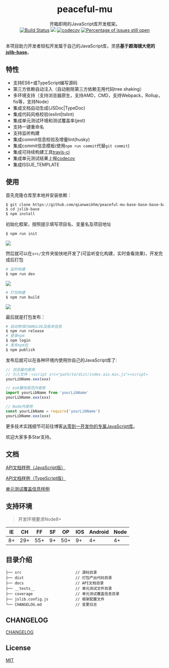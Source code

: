 <h1 align="center">peaceful-mu</h1>

<div align="center">

开箱即用的JavaScript库开发框架。
<br>
[![Build Status](https://travis-ci.org/logan70/jslib-base.svg?branch=master)](https://travis-ci.org/logan70/jslib-base)
[![](https://img.shields.io/badge/Powered%20by-jslib%20base-brightgreen.svg)](https://github.com/qianweikhm/peaceful-mu)
[![codecov](https://codecov.io/gh/logan70/jslib-base/branch/master/graph/badge.svg)](https://codecov.io/gh/logan70/jslib-base)
[![Percentage of issues still open](http://isitmaintained.com/badge/open/logan70/jslib-base.svg)](http://isitmaintained.com/project/logan70/jslib-base "Percentage of issues still open")
<br>
<br>

</div>

本项目助力开发者轻松开发属于自己的JavaScript库，灵感**基于颜海镜大佬的[jslib-base](https://github.com/yanhaijing/jslib-base)**。

## 特性

- 支持ES6+或TypeScript编写源码
- 第三方依赖自动注入（自动剔除第三方依赖无用代码tree shaking）
- 多环境支持（支持浏览器原生，支持AMD，CMD，支持Webpack，Rollup，fis等，支持Node）
- 集成文档自动生成(JSDoc|TypeDoc)
- 集成代码风格校验(eslint|tslint)
- 集成单元测试环境和测试覆盖率(jest)
- 支持一键重命名
- 支持监听构建
- 集成commit信息校验及增量lint(husky)
- 集成commit信息模板(使用`npm run commit`代替`git commit`)
- 集成可持续构建工具[travis-ci](https://travis-ci.org/logan70/jslib-base)
- 集成单元测试结果上报[codecov](https://codecov.io/gh/logan70/jslib-base)
- 集成ISSUE_TEMPLATE

## 使用

首先克隆仓库至本地并安装依赖：

```bash
$ git clone https://github.com/qianweikhm/peaceful-mu-base-base-base-base-base.git
$ cd jslib-base
$ npm install
```

初始化框架，按照提示填写项目名、变量名及项目地址

```bash
$ npm run init
```


![](https://user-gold-cdn.xitu.io/2019/3/3/1694238a8e95e32f?w=758&h=500&f=gif&s=2249126)

然后就可以在`src/`文件夹愉快地开发了(可监听变化构建，实时查看效果)，开发完成后打包

```bash
# 监听构建
$ npm run dev
```

![](https://user-gold-cdn.xitu.io/2019/3/7/169575184f469fd8)

```bash
# 打包构建
$ npm run build
```

![](https://user-gold-cdn.xitu.io/2019/3/7/1695754c134482e7)

最后就是打包发布：

```bash
# 自动修改CHANGLOG及版本信息
$ npm run release
# 登录npm
$ npm login
# 发布npm包
$ npm publish
```

发布后就可以在各种环境内使用你自己的JavaScript库了:

```js
// 浏览器内使用
// 引入文件：<script src="path/to/dist/index.aio.min.js"><script>
yourLibName.xxx(xxx)

// es6模块规范内使用
import yourLibName from 'yourLibName'
yourLibName.xxx(xxx)

// Node内使用
const yourLibName = require('yourLibName')
yourLibName.xxx(xxx)
```

更多技术实践细节可前往博客[从零到一开发你的专属JavaScript库](https://github.com/logan70/Blog/issues/7)。

欢迎大家多多Star支持。

## 文档

[API文档样例（JavaScript版）](https://logan70.github.io/jslib-base/docs/jsdoc/index.html)

[API文档样例（TypeScript版）](https://logan70.github.io/jslib-base/docs/tsdoc/index.html)

[单元测试覆盖信息样例](https://logan70.github.io/jslib-base/coverage/lcov-report/index.html)

## 支持环境

> 开发环境要求Node8+

| IE   | CH   | FF   | SF   | OP   | IOS  | Android   | Node  |
| ---- | ---- | ---- | ---- | ---- | ---- | ---- | ----- |
| 8+   | 29+ | 55+  | 9+   | 50+  |  9+   | 4+   | 4+ |

## 目录介绍

```
├── src                        // 源码目录
├── dist                       // 打包产出代码目录
├── docs                       // API文档目录
├── __tests__                  // 单元测试文件目录
├── coverage                   // 单元测试覆盖信息目录
├── jslib.config.js            // 框架配置文件
└── CHANGELOG.md               // 变更日志
```

## CHANGELOG

[CHANGELOG](https://github.com/qianweikhm/peaceful-mu/blob/master/CHANGELOG.md)

## License

[MIT](https://github.com/qianweikhm/peaceful-mu/blob/master/LICENSE)